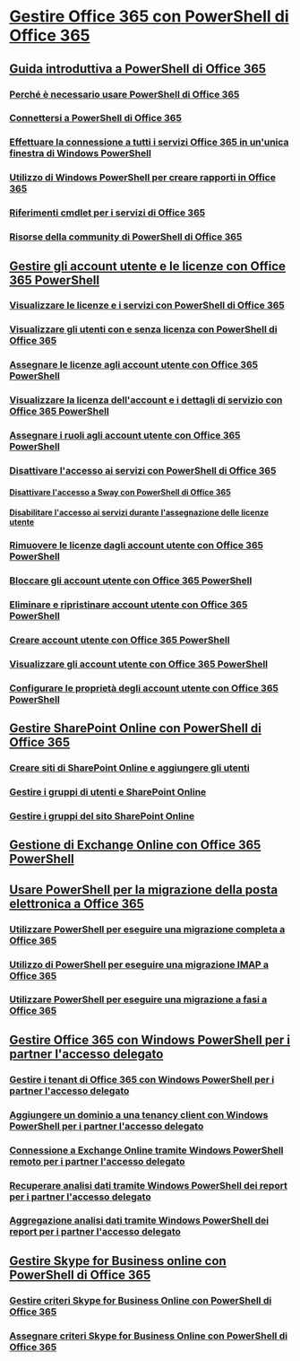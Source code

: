 
# [Gestire Office 365 con PowerShell di Office 365](manage-office-365-with-office-365-powershell.md)
## [Guida introduttiva a PowerShell di Office 365](getting-started-with-office-365-powershell.md)
### [Perché è necessario usare PowerShell di Office 365](why-you-need-to-use-office-365-powershell.md)
### [Connettersi a PowerShell di Office 365](connect-to-office-365-powershell.md)
### [Effettuare la connessione a tutti i servizi Office 365 in un'unica finestra di Windows PowerShell](connect-to-all-office-365-services-in-a-single-windows-powershell-window.md)
### [Utilizzo di Windows PowerShell per creare rapporti in Office 365](use-windows-powershell-to-create-reports-in-office-365.md)
### [Riferimenti cmdlet per i servizi di Office 365](cmdlet-references-for-office-365-services.md)
### [Risorse della community di PowerShell di Office 365](office-365-powershell-community-resources.md)
## [Gestire gli account utente e le licenze con Office 365 PowerShell](manage-user-accounts-and-licenses-with-office-365-powershell.md)
### [Visualizzare le licenze e i servizi con PowerShell di Office 365](view-licenses-and-services-with-office-365-powershell.md)
### [Visualizzare gli utenti con e senza licenza con PowerShell di Office 365](view-licensed-and-unlicensed-users-with-office-365-powershell.md)
### [Assegnare le licenze agli account utente con Office 365 PowerShell](assign-licenses-to-user-accounts-with-office-365-powershell.md)
### [Visualizzare la licenza dell'account e i dettagli di servizio con Office 365 PowerShell](view-account-license-and-service-details-with-office-365-powershell.md)
### [Assegnare i ruoli agli account utente con Office 365 PowerShell](assign-roles-to-user-accounts-with-office-365-powershell.md)
### [Disattivare l'accesso ai servizi con PowerShell di Office 365](disable-access-to-services-with-office-365-powershell.md)
#### [Disattivare l'accesso a Sway con PowerShell di Office 365](disable-access-to-sway-with-office-365-powershell.md)
#### [Disabilitare l'accesso ai servizi durante l'assegnazione delle licenze utente](disable-access-to-services-while-assigning-user-licenses.md)
### [Rimuovere le licenze dagli account utente con Office 365 PowerShell](remove-licenses-from-user-accounts-with-office-365-powershell.md)
### [Bloccare gli account utente con Office 365 PowerShell](block-user-accounts-with-office-365-powershell.md)
### [Eliminare e ripristinare account utente con Office 365 PowerShell](delete-and-restore-user-accounts-with-office-365-powershell.md)
### [Creare account utente con Office 365 PowerShell](create-user-accounts-with-office-365-powershell.md)
### [Visualizzare gli account utente con Office 365 PowerShell](view-user-accounts-with-office-365-powershell.md)
### [Configurare le proprietà degli account utente con Office 365 PowerShell](configure-user-account-properties-with-office-365-powershell.md)
## [Gestire SharePoint Online con PowerShell di Office 365](manage-sharepoint-online-with-office-365-powershell.md)
### [Creare siti di SharePoint Online e aggiungere gli utenti](create-sharepoint-sites-and-add-users-with-powershell.md)
### [Gestire i gruppi di utenti e SharePoint Online](manage-sharepoint-users-and-groups-with-powershell.md)
### [Gestire i gruppi del sito SharePoint Online](manage-sharepoint-site-groups-with-powershell.md)
## [Gestione di Exchange Online con Office 365 PowerShell](manage-exchange-online-with-office-365-powershell.md)
## [Usare PowerShell per la migrazione della posta elettronica a Office 365](use-powershell-for-email-migration-to-office-365.md)
### [Utilizzare PowerShell per eseguire una migrazione completa a Office 365](use-powershell-to-perform-a-cutover-migration-to-office-365.md)
### [Utilizzo di PowerShell per eseguire una migrazione IMAP a Office 365](use-powershell-to-perform-an-imap-migration-to-office-365.md)
### [Utilizzare PowerShell per eseguire una migrazione a fasi a Office 365](use-powershell-to-perform-a-staged-migration-to-office-365.md)
## [Gestire Office 365 con Windows PowerShell per i partner l'accesso delegato](manage-office-365-with-windows-powershell-for-delegated-access-permissions-dap-p.md)
### [Gestire i tenant di Office 365 con Windows PowerShell per i partner l'accesso delegato](manage-office-365-tenants-with-windows-powershell-for-delegated-access-permissio.md)
### [Aggiungere un dominio a una tenancy client con Windows PowerShell per i partner l'accesso delegato](add-a-domain-to-a-client-tenancy-with-windows-powershell-for-delegated-access-pe.md)
### [Connessione a Exchange Online tramite Windows PowerShell remoto per i partner l'accesso delegato](connect-to-exchange-online-tenants-with-remote-windows-powershell-for-delegated.md)
### [Recuperare analisi dati tramite Windows PowerShell dei report per i partner l'accesso delegato](retrieve-customer-tenant-reporting-data-with-windows-powershell-for-delegated-ac.md)
### [Aggregazione analisi dati tramite Windows PowerShell dei report per i partner l'accesso delegato](aggregate-customer-reporting-data-via-windows-powershell-for-delegated-access-pe.md)
## [Gestire Skype for Business online con PowerShell di Office 365](manage-skype-for-business-online-with-office-365-powershell.md)
### [Gestire criteri Skype for Business Online con PowerShell di Office 365](manage-skype-for-business-online-policies-with-office-365-powershell.md)
### [Assegnare criteri Skype for Business Online con PowerShell di Office 365](assign-per-user-skype-for-business-online-policies-with-office-365-powershell.md)

